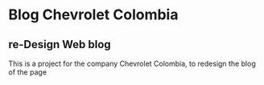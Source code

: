 # Blog Chevrolet Colombia
## re-Design Web blog

This is a project for the company Chevrolet Colombia, to redesign the blog of the page